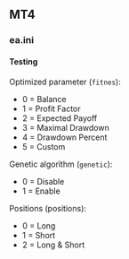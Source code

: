 ## MT4

### ea.ini

#### Testing

Optimized parameter (`fitnes`):

- 0 = Balance
- 1 = Profit Factor
- 2 = Expected Payoff
- 3 = Maximal Drawdown
- 4 = Drawdown Percent
- 5 = Custom

Genetic algorїthm (`genetic`):

- 0 = Disable
- 1 = Enable

Positions (positions):
- 0 = Long
- 1 = Short
- 2 = Long & Short
